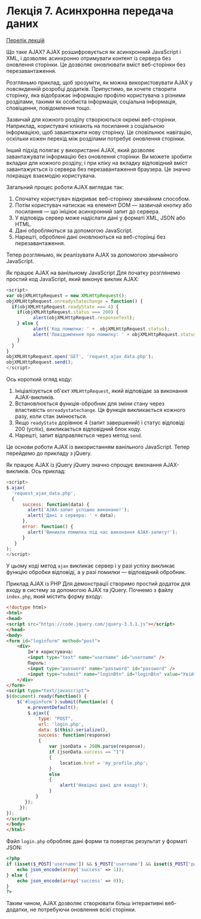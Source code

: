 # Лекція 7. Асинхронна передача даних

[Перелік лекцій](../README.md)

Що таке AJAX?
AJAX розшифровується як асинхронний JavaScript і XML, і дозволяє асинхронно отримувати контент із сервера без оновлення сторінки. Це дозволяє оновлювати вміст веб-сторінки без перезавантаження.

Розгляньмо приклад, щоб зрозуміти, як можна використовувати AJAX у повсякденній розробці додатків. Припустимо, ви хочете створити сторінку, яка відображає інформацію профілю користувача з різними розділами, такими як особиста інформація, соціальна інформація, сповіщення, повідомлення тощо.

Зазвичай для кожного розділу створюються окремі веб-сторінки. Наприклад, користувачі клікають на посилання з соціальною інформацією, щоб завантажити нову сторінку. Це сповільнює навігацію, оскільки кожен перехід між розділами потребує оновлення сторінки.

Інший підхід полягає у використанні AJAX, який дозволяє завантажувати інформацію без оновлення сторінки. Ви можете зробити вкладки для кожного розділу, і при кліку на вкладку відповідний вміст завантажується із сервера без перезавантаження браузера. Це значно покращує взаємодію користувача.

Загальний процес роботи AJAX виглядає так:
1. Спочатку користувач відкриває веб-сторінку звичайним способом.
2. Потім користувач натискає на елемент DOM — зазвичай кнопку або посилання — що ініціює асинхронний запит до сервера.
3. У відповідь сервер може надіслати дані у форматі XML, JSON або HTML.
4. Дані обробляються за допомогою JavaScript.
5. Нарешті, оброблені дані оновлюються на веб-сторінці без перезавантаження.

Тепер розгляньмо, як реалізувати AJAX за допомогою звичайного JavaScript.

Як працює AJAX на ванільному JavaScript
Для початку розглянемо простий код JavaScript, який виконує виклик AJAX:

```javascript
<script>
var objXMLHttpRequest = new XMLHttpRequest();
objXMLHttpRequest.onreadystatechange = function() {
  if(objXMLHttpRequest.readyState === 4) {
    if(objXMLHttpRequest.status === 200) {
          alert(objXMLHttpRequest.responseText);
    } else {
          alert('Код помилки: ' +  objXMLHttpRequest.status);
          alert('Повідомлення про помилку: ' + objXMLHttpRequest.statusText);
    }
  }
}
objXMLHttpRequest.open('GET', 'request_ajax_data.php');
objXMLHttpRequest.send();
</script>
```

Ось короткий огляд коду:
1. Ініціалізується об'єкт `XMLHttpRequest`, який відповідає за виконання AJAX-викликів.
2. Встановлюється функція-обробник для зміни стану через властивість `onreadystatechange`. Ця функція викликається кожного разу, коли стан змінюється.
3. Якщо `readyState` дорівнює 4 (запит завершений) і статус відповіді 200 (успіх), викликається відповідний блок коду.
4. Нарешті, запит відправляється через метод `send`.

Це основи роботи AJAX із використанням ванільного JavaScript. Тепер перейдемо до прикладу з jQuery.

Як працює AJAX із jQuery
jQuery значно спрощує виконання AJAX-викликів. Ось приклад:

```javascript
<script>
$.ajax(
  'request_ajax_data.php',
  {
      success: function(data) {
        alert('AJAX-запит успішно виконано!');
        alert('Дані з сервера: ' + data);
      },
      error: function() {
        alert('Виникла помилка під час виконання AJAX-запиту!');
      }
   }
);
</script>
```

У цьому коді метод `ajax` викликає сервер і у разі успіху викликає функцію обробки відповіді, а у разі помилки — відповідний обробник.

Приклад AJAX із PHP
Для демонстрації створимо простий додаток для входу в систему за допомогою AJAX та jQuery. Почнемо з файлу `index.php`, який містить форму входу:

```html
<!doctype html>
<html>
<head>
<script src="https://code.jquery.com/jquery-3.3.1.js"></script>
</head>
<body>
<form id="loginform" method="post">
    <div>
        Ім'я користувача:
        <input type="text" name="username" id="username" />
        Пароль:
        <input type="password" name="password" id="password" />    
        <input type="submit" name="loginBtn" id="loginBtn" value="Увійти" />
    </div>
</form>
<script type="text/javascript">
$(document).ready(function() {
    $('#loginform').submit(function(e) {
        e.preventDefault();
        $.ajax({
            type: "POST",
            url: 'login.php',
            data: $(this).serialize(),
            success: function(response)
            {
                var jsonData = JSON.parse(response);
                if (jsonData.success == "1")
                {
                    location.href = 'my_profile.php';
                }
                else
                {
                    alert('Невірні дані для входу!');
                }
           }
       });
     });
});
</script>
</body>
</html>
```

Файл `login.php` обробляє дані форми та повертає результат у форматі JSON:

```php
<?php
if (isset($_POST['username']) && $_POST['username'] && isset($_POST['password']) && $_POST['password']) {
    echo json_encode(array('success' => 1));
} else {
    echo json_encode(array('success' => 0));
}
?>
```

Таким чином, AJAX дозволяє створювати більш інтерактивні веб-додатки, не потребуючи оновлення всієї сторінки.